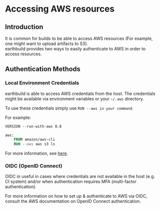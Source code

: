 # Accessing AWS resources

## Introduction

It is common for builds to be able to access AWS resources (For example, one might want to upload artifacts to S3).  
earthbuild provides two ways to easily authenticate to AWS in order to access resources.

## Authentication Methods

### Local Environment Credentials

earthbuild is able to access AWS credentials from the host.
The credentials might be available via environment variables or your `~/.aws` directory.

To use these credentials simply use `RUN --aws in your command`.

For example:
```dockerfile
VERSION --run-with-aws 0.8

aws:
    FROM amazon/aws-cli
    RUN --aws aws s3 ls
```

For more information, see [here](../../earthfile/earthfile.md#--aws-experimental).

### OIDC (OpenID Connect)

OIDC in useful in cases where credentials are not available in the host (e.g. CI system)
and/or when authentication requires MFA (multi-factor authentication).

For more information on how to set up & authenticate to AWS via OIDC, consult the AWS documentation on OpenID Connect authentication.
